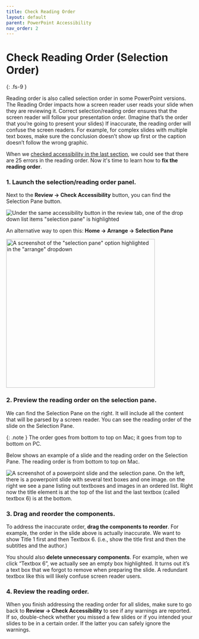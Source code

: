 ```yaml
---
title: Check Reading Order
layout: default
parent: PowerPoint Accessibility
nav_order: 2
---
```


# Check Reading Order (Selection Order)
{: .fs-9 }

Reading order is also called selection order in some PowerPoint versions. The Reading Order impacts how a screen reader user reads your slide when they are reviewing it. Correct selection/reading order  ensures that the screen reader will follow your presentation order. (Imagine that’s the order that you’re going to present your slides) If inaccurate, the reading order will confuse the screen readers. For example, for complex slides with multiple text boxes, make sure the conclusion doesn’t show up first or the caption doesn’t follow the wrong graphic. 

When we [checked accessibility in the last section]({{site.baseurl}}/docs/PowerPoint/check-accessibility/#2-check-the-accessibility-panel), we could see that there are 25 errors in the reading order. Now it's time to learn how to **fix the reading order**.

### 1. Launch the selection/reading order panel.
Next to the **Review → Check Accessibility** button, you can find the Selection Pane button.

![Under the same accessibility button in the review tab, one of the drop down list items "selection pane" is highlighted]({{site.baseurl}}/assets/images/PowerPoint/reading-order-1.png)

An alternative way to open this: **Home → Arrange → Selection Pane**

<img src="{{site.baseurl}}/assets/images/PowerPoint/reading-order-2.png" alt='A screenshot of the "selection pane" option highlighted in the "arrange" dropdown' width="400px">

### 2. Preview the reading order on the selection pane.

We can find the Selection Pane on the right. It will include all the content that will be parsed by a screen reader. You can see the reading order of the slide on the Selection Pane. 

{: .note } 
The order goes from bottom to top on Mac; it goes from top to bottom on PC. 

Below shows an example of a slide and the reading order on the Selection Pane. The reading order is from bottom to top on Mac.

<img src="{{site.baseurl}}/assets/images/PowerPoint/reading-order-3.png" alt='A screenshot of a powerpoint slide and the selection pane. On the left, there is a powerpoint slide with several text boxes and one image. on the right we see a pane listing out textboxes and images in an ordered list. Right now the title element is at the top of the list and the last textbox (called textbox 6) is at the bottom.'>

### 3. Drag and reorder the components.

To address the inaccurate order, **drag the components to reorder**. For example, the order in the slide above is actually inaccurate. We want to show Title 1 first and then Textbox 6. (i.e., show the title first and then the subtitles and the author.)

You should also **delete unnecessary components**. For example, when we click “Textbox 6”, we actually see an empty box highlighted. It turns out it’s a text box that we forgot to remove when preparing the slide. A redundant textbox like this will likely confuse screen reader users.


### 4. Review the reading order.

When you finish addressing the reading order for all slides, make sure to go back to **Review → Check Accessibility** to see if any warnings are reported. If so, double-check whether you missed a few slides or if you intended your slides to be in a certain order. If the latter you can safely ignore the warnings.
